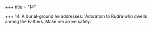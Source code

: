 +++
title = "14"

+++
14. A burial-ground he addresses: 'Adoration to Rudra who dwells among the Fathers. Make me arrive safely.'
